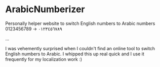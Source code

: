 # ArabicNumberizer
Personally helper website to switch English numbers to Arabic numbers
0123456789 -> ٠١٢٣٤٥٦٧٨٩

...

I was vehemently surprised when I couldn't find an online tool to switch English numbers to Arabic. I whipped this up real quick and I use it frequently for my localization work :)
